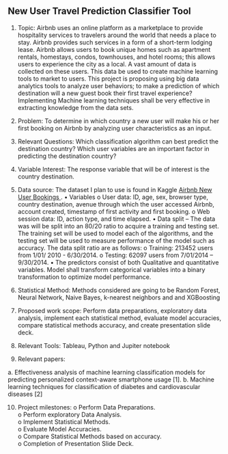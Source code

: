 ## New User Travel Prediction Classifier Tool

1.	Topic:  Airbnb uses an online platform as a marketplace to provide hospitality services to travelers around the world that needs a place to stay. Airbnb provides such services in a form of a short-term lodging lease. Airbnb allows users to book unique homes such as apartment rentals, homestays, condos, townhouses, and hotel rooms; this allows users to experience the city as a local. A vast amount of data is collected on these users. This data be used to create machine learning tools to market to users. This project is proposing using big data analytics tools to analyze user behaviors; to make a prediction of which destination will a new guest book their first travel experience? Implementing Machine learning techniques shall be very effective in extracting knowledge from the data sets.

2.	Problem:  To determine in which country a new user will make his or her first booking on Airbnb by analyzing user characteristics as an input.

3.	Relevant Questions: Which classification algorithm can best predict the destination country? Which user variables are an important factor in predicting the destination country?  

4.	Variable Interest: The response variable that will be of interest is the country destination.

5.	Data source: The dataset I plan to use is found in Kaggle [Airbnb New User Bookings ](https://www.kaggle.com/c/airbnb-recruiting-new-user-bookings/overview). 
•	Variables
o	User data: ID, age, sex, browser type, country destination, avenue through which the user accessed Airbnb, account created, timestamp of first activity and first booking.
o	Web session data: ID, action type, and time elapsed. 
•	Data split – The data was will be split into an 80/20 ratio to acquire a training and testing set. The training set will be used to model each of the algorithms, and the testing set will be used to measure performance of the model such as accuracy. The data split ratio are as follows:
o	Training: 213452 users from 1/01/ 2010 - 6/30/2014.
o	Testing: 62097 users from 7/01/2014 – 9/30/2014.
•	The predictors consist of both Qualitative and quantitative variables. Model shall transform categorical variables into a binary transformation to optimize model performance.

6.	Statistical Method: Methods considered are going to be Random Forest, Neural Network, Naive Bayes, k-nearest neighbors and and XGBoosting

7.	Proposed work scope: Perform data preparations, exploratory data analysis, implement each statistical method, evaluate model accuracies, compare statistical methods accuracy, and create presentation slide deck.

8.	Relevant Tools: Tableau, Python and Jupiter notebook 

9.	Relevant papers: 

a.	Effectiveness analysis of machine learning classification models for predicting personalized context-aware smartphone usage [1].
b.	Machine learning techniques for classification of diabetes and cardiovascular diseases [2]

10.	Project milestones:
o	Perform Data Preparations.  
o	Perform exploratory Data Analysis.  
o	Implement Statistical Methods.  
o	Evaluate Model Accuracies.  
o	Compare Statistical Methods based on accuracy.  
o	Completion of Presentation Slide Deck.  

